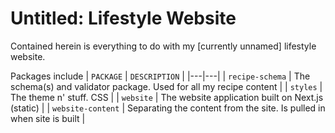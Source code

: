 # Untitled: Lifestyle Website

Contained herein is everything to do with my [currently unnamed] lifestyle website.

Packages include
| `PACKAGE` | `DESCRIPTION` |
|---|---|
| `recipe-schema`  | The schema(s) and validator package. Used for all my recipe content |
| `styles`  | The theme n' stuff. CSS |
| `website`  | The website application built on Next.js (static) |
| `website-content`  | Separating the content from the site. Is pulled in when site is built |
